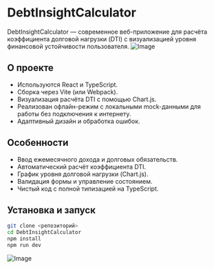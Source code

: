 # DebtInsightCalculator

DebtInsightCalculator — современное веб-приложение для расчёта коэффициента долговой нагрузки (DTI) с визуализацией уровня финансовой устойчивости пользователя.
![Image](https://github.com/user-attachments/assets/5321a4bf-5759-4adb-82e4-754f683dc76b)

## О проекте

- Используются React и TypeScript.
- Сборка через Vite (или Webpack).
- Визуализация расчёта DTI с помощью Chart.js.
- Реализован офлайн-режим с локальными mock-данными для работы без подключения к интернету.
- Адаптивный дизайн и обработка ошибок.

## Особенности

- Ввод ежемесячного дохода и долговых обязательств.
- Автоматический расчёт коэффициента DTI.
- График уровня долговой нагрузки (Chart.js).
- Валидация формы и управление состоянием.
- Чистый код с полной типизацией на TypeScript.

## Установка и запуск

```bash
git clone <репозиторий>
cd DebtInsightCalculator
npm install
npm run dev
```
![Image](https://github.com/user-attachments/assets/cf5fe269-f6d9-4f1b-a000-e486e8308788)
